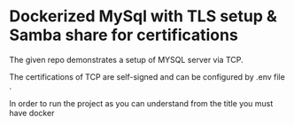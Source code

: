 
# Dockerized MySql with TLS setup & Samba share for certifications

The given repo demonstrates a setup of MYSQL server via TCP.

The certifications of TCP are self-signed and can be configured by .env file .

In order to run the project as you can understand from the title you must have docker  
